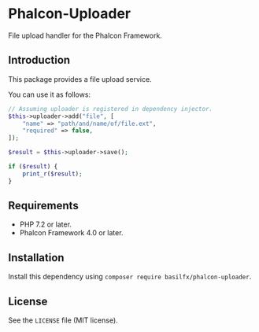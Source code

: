 # Phalcon-Uploader
File upload handler for the Phalcon Framework.

## Introduction
This package provides a file upload service.

You can use it as follows:

```php
// Assuming uploader is registered in dependency injector.
$this->uploader->add("file", [
    "name" => "path/and/name/of/file.ext",
    "required" => false,
]);

$result = $this->uploader->save();

if ($result) {
    print_r($result);
}
```

## Requirements
* PHP 7.2 or later.
* Phalcon Framework 4.0 or later.

## Installation
Install this dependency using `composer require basilfx/phalcon-uploader`.

## License
See the `LICENSE` file (MIT license).
